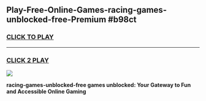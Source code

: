 
## Play-Free-Online-Games-racing-games-unblocked-free-Premium #b98ct
<h3>
<a href="https://premium.freeplayer.one?title=racing-games-unblocked-free&ref=8M">CLICK TO PLAY</a></h3>
<hr>

<h3>
<a href="https://premium.freeplayer.one?title=racing-games-unblocked-free&ref=8M">CLICK 2 PLAY</a>
  
</h3>

<a href="https://premium.freeplayer.one?title=racing-games-unblocked-free&ref=8M"><img src="https://clearcache.store/games.png"></a>


**racing-games-unblocked-free games unblocked: Your Gateway to Fun and Accessible Online Gaming**
